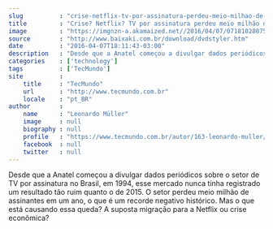 ```yaml
---
slug          : "crise-netflix-tv-por-assinatura-perdeu-meio-milhao-de-clientes-em-2015"
title         : "Crise? Netflix? TV por assinatura perdeu meio milhão de clientes em 2015"
image         : "https://imgnzn-a.akamaized.net//2016/04/07/07181028075454-t1200x480.jpg"
source        : "http://www.baixaki.com.br/download/dvdstyler.htm"
date          : "2016-04-07T18:11:43-03:00"
description   : "Desde que a Anatel começou a divulgar dados periódicos sobre o setor de TV por assinatura no Brasil, em 1994, esse mercado nunca tinha registrado um resultado tão ruim quanto o de 2015. O setor perdeu meio milhão de assinantes em um ano, o que é um recorde negativo histórico. Mas o que está causando essa queda? A suposta migração para a Netflix ou crise econômica?"
categories    : ['technology']
tags          : ['TecMundo']
site          :
    title     : "TecMundo"
    url       : "http://www.tecmundo.com.br"
    locale    : "pt_BR"
author        :
    name      : "Leonardo Müller"
    image     : null
    biography : null
    profile   : "https://www.tecmundo.com.br/autor/163-leonardo-muller/"
    facebook  : null
    twitter   : null
---
```


Desde que a Anatel começou a divulgar dados periódicos sobre o setor de TV por assinatura no Brasil, em 1994, esse mercado nunca tinha registrado um resultado tão ruim quanto o de 2015. O setor perdeu meio milhão de assinantes em um ano, o que é um recorde negativo histórico. Mas o que está causando essa queda? A suposta migração para a Netflix ou crise econômica?
